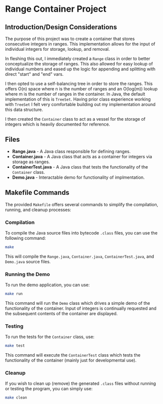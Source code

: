 # Range Container Project

## Introduction/Design Considerations
The purpose of this project was to create a container that stores consecutive integers in ranges. This implementation allows for the input 
of individual integers for storage, lookup, and removal.

In fleshing this out, I immediately created a `Range` class in order to better conceptualize the storage of ranges. This also allowed
for easy lookup of individual numbers and eased up the logic for appending and splitting with direct "start" and "end" vars.

I then opted to use a self-balancing tree in order to store the ranges. This offers O(n) space where n is the number of ranges and 
an O(log(m)) lookup where m is the number of ranges in the container. In Java, the default implementation of this is `TreeSet`. Having 
prior class experience working with `TreeSet` I felt very comfortable building out my implementation around this data structure.

I then created the `Container` class to act as a vessel for the storage of integers which is heavily documented for reference.

## Files
- **Range.java** - A Java class responsible for defining ranges.
- **Container.java** - A Java class that acts as a container for integers via storage as ranges.
- **ContainerTest.java** - A Java class that tests the functionality of the `Container` class.
- **Demo.java** - Interactable demo for functionality of implmentation.

## Makefile Commands
The provided `Makefile` offers several commands to simplify the compilation, running, and cleanup processes:

### Compilation
To compile the Java source files into bytecode `.class` files, you can use the following command:

```bash
make
```

This will compile the `Range.java`, `Container.java`, `ContainerTest.java`, and `Demo.java` source files.

### Running the Demo
To run the demo application, you can use:

```bash
make run
```

This command will run the `Demo` class which drives a simple demo of the functionality of the container. Input of integers is continually requested and the subsequent contents of the container are displayed.

### Testing
To run the tests for the `Container` class, use:

```bash
make test
```

This command will execute the `ContainerTest` class which tests the functionality of the container (mainly just for developmental use).

### Cleanup
If you wish to clean up (remove) the generated `.class` files without running or testing the program, you can simply use:

```bash
make clean
```